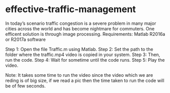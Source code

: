 # effective-traffic-management
In today’s scenario traffic congestion is a severe problem in many major cities across the world and has become nightmare for commuters. One efficent solution is through image processing.
Requirements: Matlab R2016a or R2017a software

Step 1: Open the file Traffic.m using Matlab.
Step 2: Set the path to the folder where the traffic.mp4 video is copied in your system.
Step 3: Then, run the code.
Step 4: Wait for sometime until the code runs.
Step 5: Play the video.

Note: It takes some time to run the video since the video which we are reding is of big size, 
      if we read a pic then the time taken to run the code will be of few seconds.

